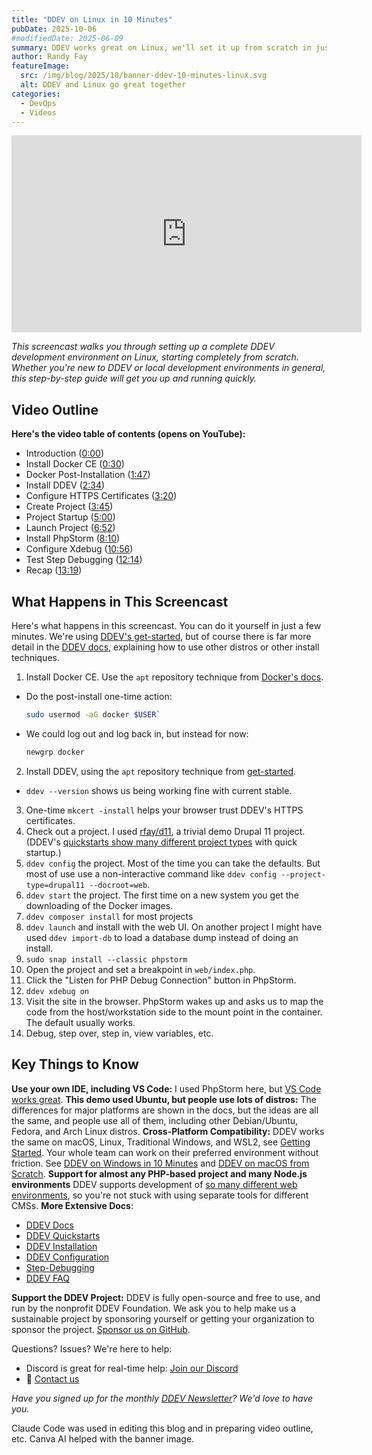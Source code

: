 ```yaml
---
title: "DDEV on Linux in 10 Minutes"
pubDate: 2025-10-06
#modifiedDate: 2025-06-09
summary: DDEV works great on Linux, we'll set it up from scratch in just 10 minutes..
author: Randy Fay
featureImage:
  src: /img/blog/2025/10/banner-ddev-10-minutes-linux.svg
  alt: DDEV and Linux go great together
categories:
  - DevOps
  - Videos
---
```


<div class="video-container">
<iframe width="560" height="315" src="https://www.youtube.com/embed/14JvCVbn1qs?si=uxr_xUmpi6I3u7ks" title="YouTube video player" frameborder="0" allow="accelerometer; autoplay; clipboard-write; encrypted-media; gyroscope; picture-in-picture; web-share" referrerpolicy="strict-origin-when-cross-origin" allowfullscreen></iframe>
</div>

_This screencast walks you through setting up a complete DDEV development environment on Linux, starting completely from scratch. Whether you're new to DDEV or local development environments in general, this step-by-step guide will get you up and running quickly._

## Video Outline

**Here's the video table of contents (opens on YouTube):**

- Introduction ([0:00](https://youtu.be/14JvCVbn1qs?t=0))
- Install Docker CE ([0:30](https://youtu.be/14JvCVbn1qs?t=30))
- Docker Post-Installation ([1:47](https://youtu.be/14JvCVbn1qs?t=107))
- Install DDEV ([2:34](https://youtu.be/14JvCVbn1qs?t=154))
- Configure HTTPS Certificates ([3:20](https://youtu.be/14JvCVbn1qs?t=200))
- Create Project ([3:45](https://youtu.be/14JvCVbn1qs?t=225))
- Project Startup ([5:00](https://youtu.be/14JvCVbn1qs?t=300))
- Launch Project ([6:52](https://youtu.be/14JvCVbn1qs?t=412))
- Install PhpStorm ([8:10](https://youtu.be/14JvCVbn1qs?t=490))
- Configure Xdebug ([10:56](https://youtu.be/14JvCVbn1qs?t=656))
- Test Step Debugging ([12:14](https://youtu.be/14JvCVbn1qs?t=734))
- Recap ([13:19](https://youtu.be/14JvCVbn1qs?t=799))

## What Happens in This Screencast

Here's what happens in this screencast. You can do it yourself in just a few minutes. We're using [DDEV's get-started](/get-started), but of course there is far more detail in the [DDEV docs](https://docs.ddev.com), explaining how to use other distros or other install techniques.

1. Install Docker CE. Use the `apt` repository technique from [Docker's docs](https://docs.docker.com/engine/install/ubuntu/#install-using-the-repository).

- Do the post-install one-time action:
  ```bash
  sudo usermod -aG docker $USER`
  ```
- We could log out and log back in, but instead for now:
  ```bash
  newgrp docker
  ```

2. Install DDEV, using the `apt` repository technique from [get-started](/get-started).

- `ddev --version` shows us being working fine with current stable.

3. One-time `mkcert -install` helps your browser trust DDEV's HTTPS certificates.
4. Check out a project. I used [rfay/d11](https://github.com/rfay/d11), a trivial demo Drupal 11 project. (DDEV's [quickstarts show many different project types](https://docs.ddev.com/en/stable/users/quickstart/) with quick startup.)
5. `ddev config` the project. Most of the time you can take the defaults. But most of use use a non-interactive command like `ddev config --project-type=drupal11 --docroot=web`.
6. `ddev start` the project. The first time on a new system you get the downloading of the Docker images.
7. `ddev composer install` for most projects
8. `ddev launch` and install with the web UI. On another project I might have used `ddev import-db` to load a database dump instead of doing an install.
9. `sudo snap install --classic phpstorm`
10. Open the project and set a breakpoint in `web/index.php`.
11. Click the "Listen for PHP Debug Connection" button in PhpStorm.
12. `ddev xdebug on`
13. Visit the site in the browser. PhpStorm wakes up and asks us to map the code from the host/workstation side to the mount point in the container. The default usually works.
14. Debug, step over, step in, view variables, etc.

## Key Things to Know

**Use your own IDE, including VS Code:** I used PhpStorm here, but [VS Code works great](https://docs.ddev.com/en/stable/users/debugging-profiling/step-debugging/#ide-setup).
**This demo used Ubuntu, but people use lots of distros:** The differences for major platforms are shown in the docs, but the ideas are all the same, and people use all of them, including other Debian/Ubuntu, Fedora, and Arch Linux distros.
**Cross-Platform Compatibility:** DDEV works the same on macOS, Linux, Traditional Windows, and WSL2, see [Getting Started](/get-started). Your whole team can work on their preferred environment without friction. See [DDEV on Windows in 10 Minutes](watch-new-windows-installer.md) and [DDEV on macOS from Scratch](watch-ddev-local-from-scratch-with-macos.md).
**Support for almost any PHP-based project and many Node.js environments** DDEV supports development of [so many different web environments](https://docs.ddev.com/en/stable/users/quickstart/), so you're not stuck with using separate tools for different CMSs.
**More Extensive Docs**:

- [DDEV Docs](https://docs.ddev.com)
- [DDEV Quickstarts](https://docs.ddev.com/en/stable/users/quickstart/)
- [DDEV Installation](https://docs.ddev.com/en/stable/users/install/)
- [DDEV Configuration](https://docs.ddev.com/en/stable/users/configuration/config/)
- [Step-Debugging](https://docs.ddev.com/en/stable/users/debugging-profiling/step-debugging/)
- [DDEV FAQ](https://docs.ddev.com/en/stable/users/faq/)

**Support the DDEV Project:** DDEV is fully open-source and free to use, and run by the nonprofit DDEV Foundation. We ask you to help make us a sustainable project by sponsoring yourself or getting your organization to sponsor the project. [Sponsor us on GitHub](https://github.com/sponsors/ddev).

Questions? Issues? We're here to help:

- Discord is great for real-time help: [Join our Discord](https://ddev.com/s/discord)
- 💬 [Contact us](/contact)

_Have you signed up for the monthly [DDEV Newsletter](/newsletter)? We'd love to have you._

Claude Code was used in editing this blog and in preparing video outline, etc. Canva AI helped with the banner image.
